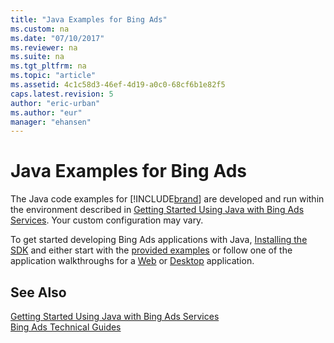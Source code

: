 ```yaml
---
title: "Java Examples for Bing Ads"
ms.custom: na
ms.date: "07/10/2017"
ms.reviewer: na
ms.suite: na
ms.tgt_pltfrm: na
ms.topic: "article"
ms.assetid: 4c1c58d3-46ef-4d19-a0c0-68cf6b1e82f5
caps.latest.revision: 5
author: "eric-urban"
ms.author: "eur"
manager: "ehansen"
---
```

# Java Examples for Bing Ads
The Java code examples for [!INCLUDE[brand](../api-reference/includes/brand.md)] are developed and run within the environment described in [Getting Started Using Java with Bing Ads Services](../docset-overview/getting-started-using-java-with-bing-ads-services.md). Your custom configuration may vary.

To get started developing Bing Ads applications with Java, [Installing the SDK](../docset-overview/getting-started-using-java-with-bing-ads-services.md#installation) and either start with the [provided examples](http://go.microsoft.com/fwlink/?LinkId=525443) or follow one of the application walkthroughs for a [Web](../docset-overview/walkthrough--bing-ads-web-application-in-java.md) or [Desktop](../docset-overview/walkthrough--bing-ads-desktop-application-in-java.md) application.

## See Also
[Getting Started Using Java with Bing Ads Services](../docset-overview/getting-started-using-java-with-bing-ads-services.md)  
[Bing Ads Technical Guides](../docset-overview/bing-ads-technical-guides.md)  

